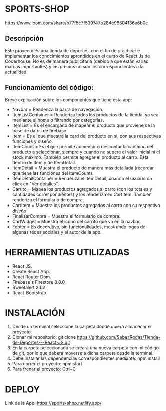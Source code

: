 # SPORTS-SHOP

https://www.loom.com/share/b77f5c7f539747b284e98504136e6b0e

## Descripción

Este proyecto es una tienda de deportes, con el fin de practicar e implementar los conocimientos aprendidos en el curso de React Js de Coderhouse. No es de manera publicitaria (debido a que están varias marcas importantes) y los precios no son los correspondientes a la actualidad. 

## Funcionamiento del código:
Breve explicación sobre los componentes que tiene esta app: 
- Navbar = Renderiza la barra de navegación.
- ItemListContainer = Renderiza todos los productos de la tienda, ya sea mediante el home o filtrando por categorías.
- ItemList = Es el encargado de mapear el producto que proviene de la base de datos de firebase. 
- Item = Es el que muestra la card del producto en si, con sus respectivas funciones y diseño. 
- ItemCount = Es el que permite aumentar o descontar la cantidad del producto a seleccionar, siempre y cuando no supere el valor inicial ni el stock máximo. También permite agregar el producto al carro. Esta dentro de Item y de ItemDetail.
- ItemDetail = Muestra el producto de manera más detallada (recordar que tiene las funciones del ItemCount).
- ItemDetailContainer = Renderiza el ItemDetail, cuando el usuario da click en "Ver detalles". 
- Carrito = Mapea los productos agregados al carro (con los totales y cantidades correspondientes) y los renderiza en CartItem. También renderiza el formulario de compra. 
- CartItem = Muestra los productos agregados al carro con su respectivo diseño.
- FinalizarCompra = Muestra el formulario de compra. 
- CartWidget = Muestra el ícono del carrito que va en la navbar.
- Footer = Es decorativo, sin funcionalidades, mostrando logos de algunas redes sociales y el autor de la app.

# HERRAMIENTAS UTILIZADAS
- React JS.
- Create React App.
- React Router Dom.
- Firebase's Firestore 8.8.0
- Sweetalert 2.1.2
- React-Bootstrap.

# INSTALACIÓN
1. Desde un terminal seleccione la carpeta donde quiera almacenar el proyecto.
2. Clonar mi repositorio: git clone https://github.com/SebaaRodas/Tienda-de-Deportes---React-JS.git
3. En la carpeta seleccionada se creará una nueva carpeta con mi código de git, por lo que deberá moverse a dicha carpeta desde la terminal. 
4. Debe instalar las dependencias correspondientes mediante: npm install
5. Para correr el proyecto: npm start
6. Para frenar el proyecto: Ctrl+C

# DEPLOY
Link de la App: https://sports-shop.netlify.app/
